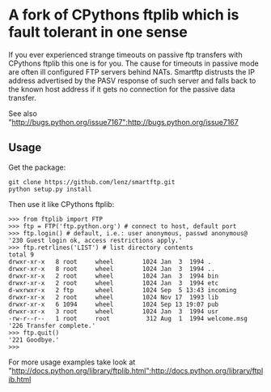 A fork of CPythons ftplib which is fault tolerant in one sense
==============================================================

If you ever experienced strange timeouts on passive ftp transfers with CPythons ftplib this one is for you. The cause for timeouts in passive mode are often ill configured FTP servers behind NATs. Smartftp distrusts the IP address advertised by the PASV response of such server and falls back to the known host address if it gets no connection for the passive data transfer.

See also "http://bugs.python.org/issue7167":http://bugs.python.org/issue7167

Usage
-----

Get the package:

    git clone https://github.com/lenz/smartftp.git
    python setup.py install


Then use it like CPythons ftplib:

    >>> from ftplib import FTP
    >>> ftp = FTP('ftp.python.org') # connect to host, default port
    >>> ftp.login() # default, i.e.: user anonymous, passwd anonymous@
    '230 Guest login ok, access restrictions apply.'
    >>> ftp.retrlines('LIST') # list directory contents
    total 9
    drwxr-xr-x   8 root     wheel        1024 Jan  3  1994 .
    drwxr-xr-x   8 root     wheel        1024 Jan  3  1994 ..
    drwxr-xr-x   2 root     wheel        1024 Jan  3  1994 bin
    drwxr-xr-x   2 root     wheel        1024 Jan  3  1994 etc
    d-wxrwxr-x   2 ftp      wheel        1024 Sep  5 13:43 incoming
    drwxr-xr-x   2 root     wheel        1024 Nov 17  1993 lib
    drwxr-xr-x   6 1094     wheel        1024 Sep 13 19:07 pub
    drwxr-xr-x   3 root     wheel        1024 Jan  3  1994 usr
    -rw-r--r--   1 root     root          312 Aug  1  1994 welcome.msg
    '226 Transfer complete.'
    >>> ftp.quit()
    '221 Goodbye.'
    >>>

For more usage examples take look at "http://docs.python.org/library/ftplib.html":http://docs.python.org/library/ftplib.html